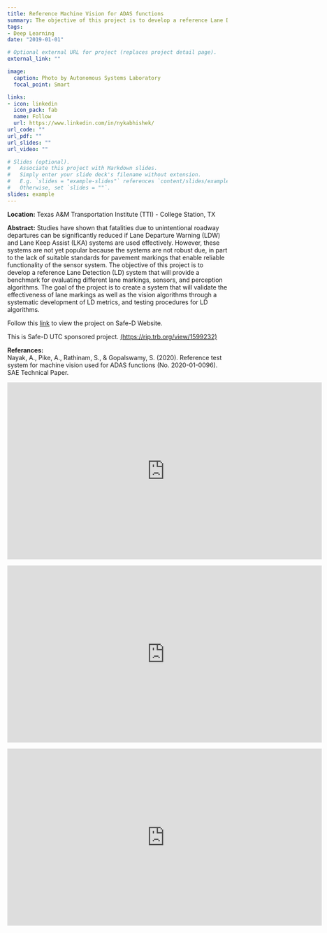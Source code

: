 ```yaml
---
title: Reference Machine Vision for ADAS functions
summary: The objective of this project is to develop a reference Lane Detection (LD) system that will provide a benchmark for evaluating different lane markings, sensors and perception algorithms. An extensive video dataset was collected by driving on various roads in Central Texas comprising of different weather conditions, time of day, pavement marking presence and luminance variables. The videos were evaluated on different state-of-the art LD algorithms and their performance was ranked based on a set of metrics specifically developed for evaluating the LD effectiveness.
tags:
- Deep Learning
date: "2019-01-01"

# Optional external URL for project (replaces project detail page).
external_link: ""

image:
  caption: Photo by Autonomous Systems Laboratory
  focal_point: Smart

links:
- icon: linkedin
  icon_pack: fab
  name: Follow
  url: https://www.linkedin.com/in/nykabhishek/
url_code: ""
url_pdf: ""
url_slides: ""
url_video: ""

# Slides (optional).
#   Associate this project with Markdown slides.
#   Simply enter your slide deck's filename without extension.
#   E.g. `slides = "example-slides"` references `content/slides/example-slides.md`.
#   Otherwise, set `slides = ""`.
slides: example
---
```


<p>
    <b>Location:</b> Texas A&M Transportation Institute (TTI) - College Station, TX
</p>

<p>
    <b>Abstract:</b>
    Studies have shown that fatalities due to unintentional roadway departures can be significantly reduced if Lane Departure Warning (LDW) and Lane Keep Assist (LKA) systems are used effectively. 
    However, these systems are not yet popular because the systems are not robust due, in part to the lack of suitable standards for pavement markings that enable reliable functionality of the sensor system. 
    The objective of this project is to develop a reference Lane Detection (LD) system that will provide a benchmark for evaluating different lane markings, sensors, and perception algorithms. 
    The goal of the project is to create a system that will validate the effectiveness of lane markings as well as the vision algorithms through a systematic development of LD metrics, and testing procedures for LD algorithms.
</p>

<p> 
    Follow this <a href="https://www.vtti.vt.edu/utc/safe-d/index.php/projects/reference-machine-vision-for-adas-functions/" target="_blank">link</a> to view the project on Safe-D Website.
</p>

<p>
    This is Safe-D UTC sponsored project. <a href="https://rip.trb.org/view/1599232/" target="_blank">(https://rip.trb.org/view/1599232)</a>
</p>

<p>
    <b>Referances:</b>
    <br>Nayak, A., Pike, A., Rathinam, S., & Gopalswamy, S. (2020). Reference test system for machine vision used for ADAS functions (No. 2020-01-0096). SAE Technical Paper.
</p>

<p>
<iframe width="720" height="405" src="https://www.youtube.com/embed/lPJ7cJMTVgI" frameborder="0" allow="accelerometer; autoplay; encrypted-media; gyroscope; picture-in-picture" allowfullscreen></iframe>
</p>

<p>
<iframe width="720" height="405" src="https://www.youtube.com/embed/rZTTLVrJFtM" frameborder="0" allow="accelerometer; autoplay; encrypted-media; gyroscope; picture-in-picture" allowfullscreen></iframe>
</p>

<p>
<iframe width="720" height="405" src="https://www.youtube.com/embed/U4w29nLmVa0" frameborder="0" allow="accelerometer; autoplay; encrypted-media; gyroscope; picture-in-picture" allowfullscreen></iframe>
</p>
